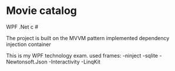 # Movie catalog
WPF .Net c #

The project is built on the MVVM pattern
implemented dependency injection container

This is my WPF technology exam.
used frames:
-ninject
-sqlite
-Newtonsoft.Json
-Interactivity
-LinqKit
